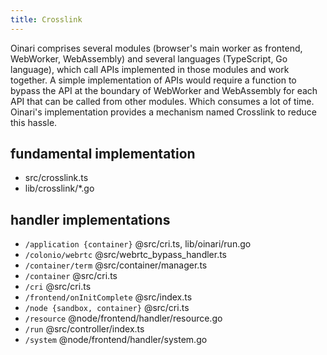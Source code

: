 ```yaml
---
title: Crosslink
---
```


Oinari comprises several modules (browser's main worker as frontend, WebWorker, WebAssembly) and several languages (TypeScript, Go language), which call APIs implemented in those modules and work together. A simple implementation of APIs would require a function to bypass the API at the boundary of WebWorker and WebAssembly for each API that can be called from other modules. Which consumes a lot of time. Oinari's implementation provides a mechanism named Crosslink to reduce this hassle. 

## fundamental implementation

- src/crosslink.ts
- lib/crosslink/*.go

## handler implementations

- `/application {container}` @src/cri.ts, lib/oinari/run.go
- `/colonio/webrtc` @src/webrtc_bypass_handler.ts
- `/container/term` @src/container/manager.ts 
- `/container` @src/cri.ts
- `/cri` @src/cri.ts
- `/frontend/onInitComplete` @src/index.ts
- `/node {sandbox, container}` @src/cri.ts 
- `/resource` @node/frontend/handler/resource.go
- `/run` @src/controller/index.ts
- `/system` @node/frontend/handler/system.go